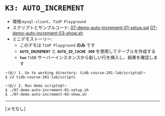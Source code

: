 # `K3: AUTO_INCREMENT`
+ 環境:`mysql-client`、`TiUP Playground`
+ スクリプトとサンプルコード:
[07-demo-auto-increment-01-setup.sql](https://github.com/pingcap/tidb-course-201-lab/blob/master/scripts/07-demo-auto-increment-01-setup.sql)
[07-demo-auto-increment-03-show.sh](https://github.com/pingcap/tidb-course-201-lab/blob/master/scripts/07-demo-auto-increment-03-show.sh)
+ ミニデモストーリー:
  + このデモは `TiUP Playground` **のみ** です
  + **`AUTO_INCREMENT`** と **`AUTO_ID_CACHE 300`** を使用してテーブルを作成する
  + **`two`** `TiDB` サーバーインスタンスから新しい行を挿入し、結果を確認します
```
~!@// 1. Go to working directory: tidb-course-201-lab/scripts@!~
$ cd tidb-course-201-lab/scripts

~!@// 2. Run demo scripts@!~
$ ./07-demo-auto-increment-01-setup.sh
$ ./07-demo-auto-increment-03-show.sh
```
------------------------------------------------------------------------------
[メモなし]